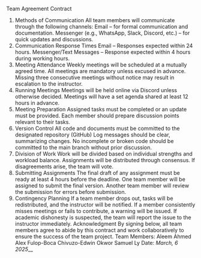 Team Agreement Contract
1. Methods of Communication
All team members will communicate through the following channels:
Email – for formal communication and documentation.
Messenger (e.g., WhatsApp, Slack, Discord, etc.) – for quick updates and discussions.
2. Communication Response Times
Email – Responses expected within 24 hours.
Messenger/Text Messages – Response expected within 4 hours during working hours.
3. Meeting Attendance
Weekly meetings will be scheduled at a mutually agreed time.
All meetings are mandatory unless excused in advance.
Missing three consecutive meetings without notice may result in escalation to the instructor.
4. Running Meetings
Meetings will be held online via Discord unless otherwise decided.
Meetings will have a set agenda shared at least 12 hours in advance.
5. Meeting Preparation
Assigned tasks must be completed or an update must be provided.
Each member should prepare discussion points relevant to their tasks.
6. Version Control
All code and documents must be committed to the designated repository (GitHub)
Log messages should be clear, summarizing changes.
No incomplete or broken code should be committed to the main branch without prior discussion.
7. Division of Work
Work will be divided based on individual strengths and workload balance.
Assignments will be distributed through consensus.
If disagreements arise, the team will vote.
8. Submitting Assignments
The final draft of any assignment must be ready at least 4 hours before the deadline.
One team member will be assigned to submit the final version.
Another team member will review the submission for errors before submission.
9. Contingency Planning
If a team member drops out, tasks will be redistributed, and the instructor will be notified.
If a member consistently misses meetings or fails to contribute, a warning will be issued.
If academic dishonesty is suspected, the team will report the issue to the instructor immediately.
Acknowledgment
By signing below, all team members agree to abide by this contract and work collaboratively to ensure the success of the team project.
Team Members:
Aleem Ahmed
Alex Fulop-Boca
Chivuzo-Edwin Okwor
Samuel Ly
Date: _March, 6 2025___
